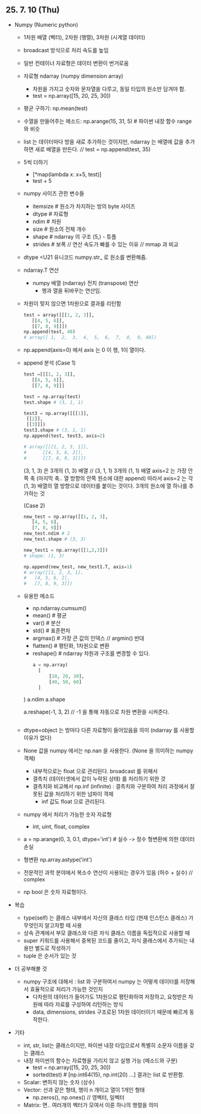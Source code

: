 ## 25. 7. 10 (Thu)

   
* Numpy (Numeric python)
  * 1차원 배열 (벡터), 2차원 (행렬), 3차원 (시계열 데이터)
  * broadcast 방식으로 처리 속도를 높임
  * 일반 컨테이너 자료형은 데이터 변환이 번거로움
  * 자료형 ndarray (numpy dimension array)
    * 차원을 가지고 숫자와 문자열을 다루고, 동일 타입의 원소만 담겨야 함.
    * test = np.array([15, 20, 25, 30])
  * 평균 구하기: np.mean(test)
  * 수열을 만들어주는 메소드: np.arange(15, 31, 5) # 파이썬 내장 함수 range 와 비슷
  * list 는 데이터마다 방을 새로 추가하는 것이지만, ndarray 는 배열에 값을 추가하면 새로 배열을 만든다. // test = np.append(test, 35)
  * 5씩 더하기
    * [*map(lambda x: x+5, test)]
    * test + 5
  * numpy 사이즈 관한 변수들
    * itemsize # 원소가 차지하는 방의 byte 사이즈
    * dtype # 자료형
    * ndim # 차원
    * size # 원소의 전체 개수
    * shape # ndarray 의 구조 (5,) - 튜플
    * strides # 보폭 // 연산 속도가 빠를 수 있는 이유 // mmap 과 비교
  * dtype <U21 유니코드
    numpy.str_ 로 원소를 변환해줌.
  * ndarray.T 연산
    * numpy 배열 (ndarray) 전치 (transpose) 연산
      * 행과 열을 뒤바꾸는 연산임.
  * 차원이 맞지 않으면 1차원으로 결과를 리턴함
    ```python
    test = array([[[1, 2, 3]],
       [[4, 5, 6]],
       [[7, 8, 9]]])
    np.append(test, 40)
    # array([ 1,  2,  3,  4,  5,  6,  7,  8,  9, 40])
    ```
  * np.append(axis=0) 에서 axis 는 0 이 행, 1이 열이다.
  * append 분석
    (Case 1)
    ```python
    test =[[[1, 2, 3]],
       [[4, 5, 6]],
       [[7, 8, 9]]]

    test = np.array(test)
    test.shape # (3, 1, 1)

    test3 = np.array([[[1]],
     [[2]],
     [[3]]])
    test3.shape # (3, 1, 1)
    np.append(test, test3, axis=2)

    # array([[[1, 2, 3, 1]],
    #      [[4, 5, 6, 2]],
    #      [[7, 8, 9, 3]]]) 
    ```
    (3, 1, 3) 은 3개의 (1, 3) 배열 // (3, 1, 1) 3개의 (1, 1) 배열
    axis=2 는 가장 안쪽 축 (마지막 축.. 열 방향의 안쪽 원소에 대한 append)
    따라서 axis=2 는 각 (1, 3) 배열의 열 방향으로 데이터를 붙이는 것이다.
    3개의 원소에 열 하나를 추가하는 것

    (Case 2)
    ```python
    new_test = np.array([[1, 2, 3],
       [4, 5, 6],
       [7, 8, 9]])
    new_test.ndim # 2
    new_test.shape # (3, 3)

    new_test1 = np.array([[1,2,3]])
    # shape: (1, 3)

    np.append(new_test, new_test1.T, axis=1)
    # array([[1, 2, 3, 1],
    #   [4, 5, 6, 2],
    #   [7, 8, 9, 3]])
    ```
  * 유용한 메소드
    * np.ndarray.cumsum()
    * mean() # 평균
    * var() # 분산
    * std() # 표준편차
    * argmax() # 가장 큰 값의 인덱스 // argmin() 반대
    * flatten() # 평탄화, 1차원으로 변환
    * reshape() # ndarray 차원과 구조를 변경할 수 있다.
      ```python
      a = np.array(
        [
            [10, 20, 30],
            [40, 50, 60]
        ]
    )
    a.ndim
    a.shape
 
    a.reshape(-1, 3, 2) // -1 을 통해 자동으로 차원 변환을 시켜준다.
      ```
   
  * dtype=object 는 방마다 다른 자료형이 들어있음을 의미 (ndarray 를 사용할 이유가 없다)
  * None 값을 numpy 에서는 np.nan 을 사용한다. (None 을 의미하는 numpy 객체)
    * 내부적으로는 float 으로 관리된다. broadcast 를 위해서
    * 결측치 (데이터셋에서 값이 누락된 상태) 를 처리하기 위한 것
    * 결측치와 비교해서 np.inf (infinite) : 결측치와 구분하여 처리 과정에서 잘못된 값을 처리하기 위한 넘파이 객체
      * inf 값도 float 으로 관리된다.
     
    
  * numpy 에서 처리가 가능한 숫자 자료형
    * int, uint, float, complex
   
  * a = np.arange(0, 3, 0.1, dtype='int') # 실수 -> 정수 형변환에 의한 데이터 손실
  * 형변환 np.array.astype('int')
  * 전문적인 과학 분야에서 복소수 연산이 사용되는 경우가 있음 (허수 + 실수) // complex
  * np bool 은 숫자 자료형이다.

* 복습
  * type(self) 는 클래스 내부에서 자신의 클래스 타입 (현재 인스턴스 클래스) 가 무엇인지 알고자할 때 사용
  * 상속 관계에서 부모 클래스와 다른 자식 클래스 이름을 독립적으로 사용할 때
  * super 키워드를 사용해서 중복된 코드를 줄이고, 자식 클래스에서 추가되는 내용만 별도로 작성하기
  * tuple 은 순서가 있는 것

* 더 공부해볼 것
  * numpy 구조에 대해서 : list 와 구분하여서 numpy 는 어떻게 데이터를 저장해서 효율적으로 처리가 가능한 것인지
    * 다차원의 데이터가 들어가도 1차원으로 평탄화하여 저장하고, 요청받은 차원에 따라 자료를 구성하여 리턴하는 방식
    * data, dimensions, strides 구조로된 1차원 데이터이기 때문에 빠르게 동작한다.
    

* 기타
  * int, str, list는 클래스이지만, 파이썬 내장 타입으로서 특별히 소문자 이름을 갖는 클래스
  * 내장 파이썬의 함수는 자료형을 가리지 않고 실행 가능 (메소드와 구분)
    * test = np.array([15, 20, 25, 30])
    * sorted(test) # [np.int64(15), np.int(20) ...] 결과는 list 로 반환함.
  * Scalar: 변하지 않는 숫자 (상수)
  * Vector: 선과 같은 형태, 행이 n 개이고 열이 1개인 형태
    * np.zeros(), np.ones() // 영벡터, 일벡터
  * Matrix: 면.. 여러개의 벡터가 모여서 이룬 하나의 행렬을 의미
